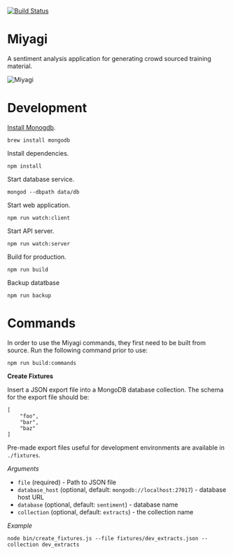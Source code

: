 [![Build Status](https://travis-ci.org/jadu/miyagi.svg?branch=master)](https://travis-ci.org/jadu/miyagi)

# Miyagi

A sentiment analysis application for generating crowd sourced training material.

![Miyagi](assets/gif/miyagi.gif)

# Development

[Install Monogdb](https://docs.mongodb.com/manual/tutorial/install-mongodb-on-os-x/).

```
brew install mongodb
```

Install dependencies.

```
npm install
```

Start database service.

```
mongod --dbpath data/db
```

Start web application.

```
npm run watch:client
```

Start API server.

```
npm run watch:server
```

Build for production.

```
npm run build
```

Backup datatbase

```
npm run backup
```

# Commands

In order to use the Miyagi commands, they first need to be built from source. Run the following command prior to use:

```
npm run build:commands
```

__Create Fixtures__

Insert a JSON export file into a MongoDB database collection. The schema for the export file should be:

```
[
    "foo",
    "bar",
    "baz"
]
```

Pre-made export files useful for development environments are available in `./fixtures`.

_Arguments_

* `file` (required) - Path to JSON file
* `database_host` (optional, default: `mongodb://localhost:27017`) - database host URL
* `database` (optional, default: `sentiment`) - database name
* `collection` (optional, default: `extracts`) - the collection name

_Example_

```
node bin/create_fixtures.js --file fixtures/dev_extracts.json --collection dev_extracts
```


